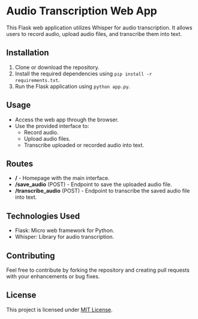 # Audio Transcription Web App

This Flask web application utilizes Whisper for audio transcription. It allows users to record audio, upload audio files, and transcribe them into text.

## Installation

1. Clone or download the repository.
2. Install the required dependencies using `pip install -r requirements.txt`.
3. Run the Flask application using `python app.py`.

## Usage

- Access the web app through the browser.
- Use the provided interface to:
  - Record audio.
  - Upload audio files.
  - Transcribe uploaded or recorded audio into text.

## Routes

- **/** - Homepage with the main interface.
- **/save_audio** (POST) - Endpoint to save the uploaded audio file.
- **/transcribe_audio** (POST) - Endpoint to transcribe the saved audio file into text.

## Technologies Used

- Flask: Micro web framework for Python.
- Whisper: Library for audio transcription.

## Contributing

Feel free to contribute by forking the repository and creating pull requests with your enhancements or bug fixes.

## License

This project is licensed under [MIT License](LICENSE).
